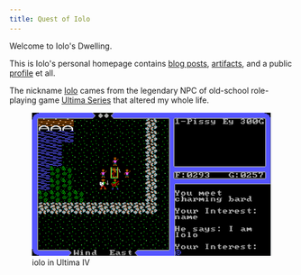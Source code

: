 ```yaml
---
title: Quest of Iolo
---
```


Welcome to Iolo's Dwelling.

This is Iolo's personal homepage contains [blog posts](/posts), [artifacts](/artifacts), and a public [profile](/about) et all.

The nickname [Iolo](https://wiki.ultimacodex.com/wiki/Iolo) cames from the legendary NPC
of old-school role-playing game [Ultima Series](https://en.wikipedia.org/wiki/Ultima_(series))
that altered my whole life.

<figure>
  <img src="/files/iolo-in-ultima4.png">
  <figcaption>iolo in Ultima IV</figcaption>
</figure>
